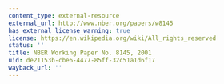 ```yaml
---
content_type: external-resource
external_url: http://www.nber.org/papers/w8145
has_external_license_warning: true
license: https://en.wikipedia.org/wiki/All_rights_reserved
status: ''
title: NBER Working Paper No. 8145, 2001
uid: de21153b-cbe6-4477-85ff-32c51a1d6f17
wayback_url: ''
---
```

